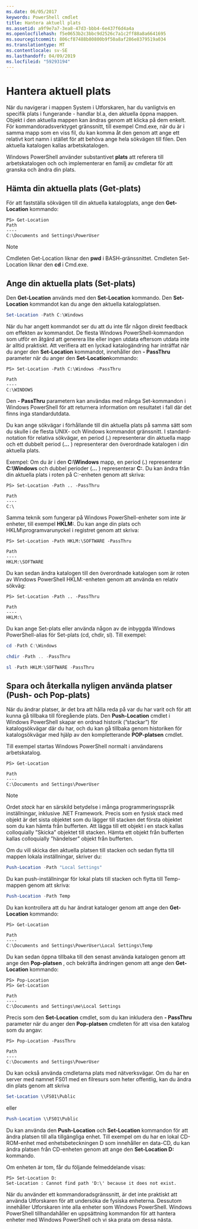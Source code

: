 ```yaml
---
ms.date: 06/05/2017
keywords: PowerShell cmdlet
title: Hantera aktuell plats
ms.assetid: a9f9e7a7-3ea8-47d3-bbb4-6e437f6d4a4a
ms.openlocfilehash: f5e0653b2c3bbc9d2526c7a1c2ff88a8a6641695
ms.sourcegitcommit: 806cf87488b80800b9f50a8af286e8379519a034
ms.translationtype: MT
ms.contentlocale: sv-SE
ms.lasthandoff: 04/09/2019
ms.locfileid: "59293194"
---
```

# <a name="managing-current-location"></a>Hantera aktuell plats

När du navigerar i mappen System i Utforskaren, har du vanligtvis en specifik plats i fungerande - handlar bl.a, den aktuella öppna mappen. Objekt i den aktuella mappen kan ändras genom att klicka på dem enkelt. För kommandoradsverktyget gränssnitt, till exempel Cmd.exe, när du är i samma mapp som en viss fil, du kan komma åt den genom att ange ett relativt kort namn i stället för att behöva ange hela sökvägen till filen. Den aktuella katalogen kallas arbetskatalogen.

Windows PowerShell använder substantivet **plats** att referera till arbetskatalogen och och implementerar en familj av cmdletar för att granska och ändra din plats.

## <a name="getting-your-current-location-get-location"></a>Hämta din aktuella plats (Get-plats)

För att fastställa sökvägen till din aktuella katalogplats, ange den **Get-Location** kommando:

```
PS> Get-Location
Path
----
C:\Documents and Settings\PowerUser
```

> [!NOTE]
> Cmdleten Get-Location liknar den **pwd** i BASH-gränssnittet. Cmdleten Set-Location liknar den **cd** i Cmd.exe.

## <a name="setting-your-current-location-set-location"></a>Ange din aktuella plats (Set-plats)

Den **Get-Location** används med den **Set-Location** kommando. Den **Set-Location** kommandot kan du ange den aktuella katalogplatsen.

```powershell
Set-Location -Path C:\Windows
```

När du har angett kommandot ser du att du inte får någon direkt feedback om effekten av kommandot. De flesta Windows PowerShell-kommandon som utför en åtgärd att generera lite eller ingen utdata eftersom utdata inte är alltid praktiskt. Att verifiera att en lyckad katalogändring har inträffat när du anger den **Set-Location** kommandot, innehåller den **- PassThru** parameter när du anger den **Set-Location**kommando:

```
PS> Set-Location -Path C:\Windows -PassThru

Path
----
C:\WINDOWS
```

Den **- PassThru** parametern kan användas med många Set-kommandon i Windows PowerShell för att returnera information om resultatet i fall där det finns inga standardutdata.

Du kan ange sökvägar i förhållande till din aktuella plats på samma sätt som du skulle i de flesta UNIX- och Windows kommandot gränssnitt. I standard-notation för relativa sökvägar, en period (**.**) representerar din aktuella mapp och ett dubbelt period (**...** ) representerar den överordnade katalogen i din aktuella plats.

Exempel: Om du är i den **C:\\Windows** mapp, en period (**.**) representerar **C:\\Windows** och dubbel perioder (**...** ) representerar **C:**. Du kan ändra från din aktuella plats i roten på C:-enheten genom att skriva:

```
PS> Set-Location -Path .. -PassThru

Path
----
C:\
```

Samma teknik som fungerar på Windows PowerShell-enheter som inte är enheter, till exempel **HKLM:**. Du kan ange din plats och HKLM\\programvarunyckel i registret genom att skriva:

```
PS> Set-Location -Path HKLM:\SOFTWARE -PassThru

Path
----
HKLM:\SOFTWARE
```

Du kan sedan ändra katalogen till den överordnade katalogen som är roten av Windows PowerShell HKLM:-enheten genom att använda en relativ sökväg:

```
PS> Set-Location -Path .. -PassThru

Path
----
HKLM:\
```

Du kan ange Set-plats eller använda någon av de inbyggda Windows PowerShell-alias för Set-plats (cd, chdir, sl). Till exempel:

```powershell
cd -Path C:\Windows
```

```powershell
chdir -Path .. -PassThru
```

```powershell
sl -Path HKLM:\SOFTWARE -PassThru
```

## <a name="saving-and-recalling-recent-locations-push-location-and-pop-location"></a>Spara och återkalla nyligen använda platser (Push- och Pop-plats)

När du ändrar platser, är det bra att hålla reda på var du har varit och för att kunna gå tillbaka till föregående plats. Den **Push-Location** cmdlet i Windows PowerShell skapar en ordnad historik (”stackar”) för katalogsökvägar där du har, och du kan gå tillbaka genom historiken för katalogsökvägar med hjälp av den kompletterande  **POP-platsen** cmdlet.

Till exempel startas Windows PowerShell normalt i användarens arbetskatalog.

```
PS> Get-Location

Path
----
C:\Documents and Settings\PowerUser
```

> [!NOTE]
> Ordet *stack* har en särskild betydelse i många programmeringsspråk inställningar, inklusive .NET Framework. Precis som en fysisk stack med objekt är det sista objektet som du lägger till stacken det första objektet som du kan hämta från bufferten. Att lägga till ett objekt i en stack kallas colloquially ”Skicka” objektet till stacken. Hämta ett objekt från bufferten kallas colloquially ”händelser” objekt från bufferten.

Om du vill skicka den aktuella platsen till stacken och sedan flytta till mappen lokala inställningar, skriver du:

```powershell
Push-Location -Path "Local Settings"
```

Du kan push-inställningar för lokal plats till stacken och flytta till Temp-mappen genom att skriva:

```powershell
Push-Location -Path Temp
```

Du kan kontrollera att du har ändrat kataloger genom att ange den **Get-Location** kommando:

```
PS> Get-Location

Path
----
C:\Documents and Settings\PowerUser\Local Settings\Temp
```

Du kan sedan öppna tillbaka till den senast använda katalogen genom att ange den **Pop-platsen** , och bekräfta ändringen genom att ange den **Get-Location** kommando:

```
PS> Pop-Location
PS> Get-Location

Path
----
C:\Documents and Settings\me\Local Settings
```

Precis som den **Set-Location** cmdlet, som du kan inkludera den **- PassThru** parameter när du anger den **Pop-platsen** cmdleten för att visa den katalog som du angav:

```
PS> Pop-Location -PassThru

Path
----
C:\Documents and Settings\PowerUser
```

Du kan också använda cmdletarna plats med nätverksvägar. Om du har en server med namnet FS01 med en filresurs som heter offentlig, kan du ändra din plats genom att skriva

```powershell
Set-Location \\FS01\Public
```

eller

```powershell
Push-Location \\FS01\Public
```

Du kan använda den **Push-Location** och **Set-Location** kommandon för att ändra platsen till alla tillgängliga enhet. Till exempel om du har en lokal CD-ROM-enhet med enhetsbeteckningen D som innehåller en data-CD, du kan ändra platsen från CD-enheten genom att ange den **Set-Location D:** kommando.

Om enheten är tom, får du följande felmeddelande visas:

```
PS> Set-Location D:
Set-Location : Cannot find path 'D:\' because it does not exist.
```

När du använder ett kommandoradsgränssnitt, är det inte praktiskt att använda Utforskaren för att undersöka de fysiska enheterna. Dessutom innehåller Utforskaren inte alla enheter som Windows PowerShell. Windows PowerShell tillhandahåller en uppsättning kommandon för att hantera enheter med Windows PowerShell och vi ska prata om dessa nästa.
